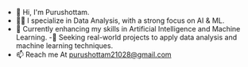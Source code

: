 - 👋 Hi, I'm Purushottam.
- 👨‍💻 I specialize in Data Analysis, with a strong focus on AI & ML.
- 🌱 Currently enhancing my skills in Artificial Intelligence and Machine Learning.
-💼 Seeking real-world projects to apply data analysis and machine learning techniques.
- 📫 Reach me At purushottam21028@gmail.com

<!---
Lordporus/Lordporus is a ✨ special ✨ repository because its `README.md` (this file) appears on your GitHub profile.
You can click the Preview link to take a look at your changes.
--->
